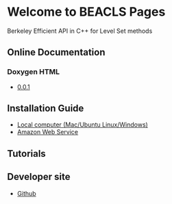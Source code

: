 # Welcome to BEACLS Pages

Berkeley Efficient API in C++ for Level Set methods

## Online Documentation

### Doxygen HTML

- [0.0.1](0.0.1/)

## Installation Guide

- [Local computer (Mac/Ubuntu Linux/Windows)](slides/master/BEACLS_Installation_Guide.pdf)
- [Amazon Web Service](slides/master/BEACLSonAWS.pdf)

## Tutorials

## Developer site

- [Github](https://github.com/HJReachability/beacls/)
